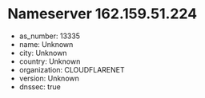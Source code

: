 # Nameserver 162.159.51.224

* as_number: 13335
* name: Unknown
* city: Unknown
* country: Unknown
* organization: CLOUDFLARENET
* version: Unknown
* dnssec: true
